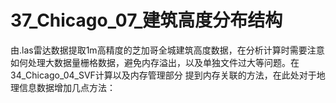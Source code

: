 # 37_Chicago_07_建筑高度分布结构
由.las雷达数据提取1m高精度的芝加哥全城建筑高度数据，在分析计算时需要注意如何处理大数据量栅格数据，避免内存溢出，以及单独文件过大等问题。在34_Chicago_04_SVF计算以及内存管理部分
提到内存关联的方法，在此处对于地理信息数据增加几点方法：
